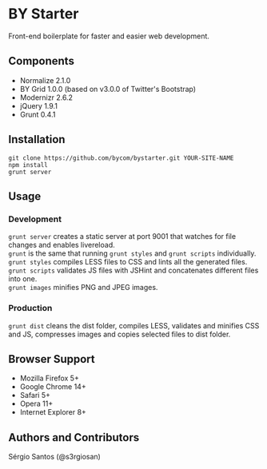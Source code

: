 # BY Starter
Front-end boilerplate for faster and easier web development.

## Components
* Normalize 2.1.0
* BY Grid 1.0.0 (based on v3.0.0 of Twitter's Bootstrap)
* Modernizr 2.6.2
* jQuery 1.9.1
* Grunt 0.4.1  

## Installation
```
git clone https://github.com/bycom/bystarter.git YOUR-SITE-NAME
npm install
grunt server
```

## Usage

### Development
`grunt server` creates a static server at port 9001 that watches for file changes and enables livereload.  
`grunt` is the same that running `grunt styles` and `grunt scripts` individually.  
`grunt styles` compiles LESS files to CSS and lints all the generated files.  
`grunt scripts` validates JS files with JSHint and concatenates different files into one.  
`grunt images` minifies PNG and JPEG images.  

### Production
`grunt dist` cleans the dist folder, compiles LESS, validates and minifies CSS and JS, compresses images and copies selected files to dist folder.  

## Browser Support
* Mozilla Firefox 5+
* Google Chrome 14+
* Safari 5+
* Opera 11+
* Internet Explorer 8+

## Authors and Contributors
Sérgio Santos (@s3rgiosan)